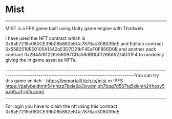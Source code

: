 # Mist
---------------------------------------------------------------------------------------------------------------------------------------------
MIST is a FPS game built using Unity game engine with Thirdweb. 

I have used the NFT contract which is 0x9aE7219c080CE39b08b862e6Cc7876ac308039dE and Edition contract 0x5582510EE0105A1342a53D7D21bF4EaF0F856D0B and another pack contract 0x2B4Af61226e56097CDa58dBDb0f286A5274D31F4 to randomly giving the in game asset as NFTs.

---------------------------------------------------------------------------------------------------------------------------------------------You can try this game on itch - https://immortalll.itch.io/mist
or
IPFS - https://bafybeidtmh54nhizz7bxle6p3jxvdmiph7bqg7d567tg5xikmh24hosy5a.ipfs.cf-ipfs.com/

--------------------------------------------------------------------------------------------------------------------------------------------
For login you have to claim the nft using this contract 0x9aE7219c080CE39b08b862e6Cc7876ac308039dE
